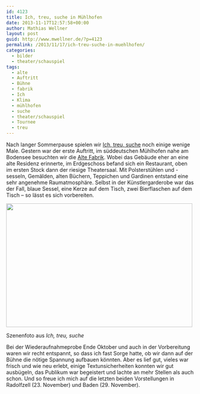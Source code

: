```yaml
---
id: 4123
title: Ich, treu, suche in Mühlhofen
date: 2013-11-17T12:57:58+00:00
author: Mathias Wellner
layout: post
guid: http://www.mwellner.de/?p=4123
permalink: /2013/11/17/ich-treu-suche-in-muehlhofen/
categories:
  - bilder
  - theater/schauspiel
tags:
  - alte
  - Auftritt
  - Bühne
  - fabrik
  - Ich
  - Klima
  - mühlhofen
  - suche
  - theater/schauspiel
  - Tournee
  - treu
---
```

Nach langer Sommerpause spielen wir [Ich, treu, suche](http://www.mwellner.de/schauspiel/ich-treu-suche/) noch einige wenige Male. Gestern war der erste Auftritt, im süddeutschen Mühlhofen nahe am Bodensee besuchten wir die [Alte Fabrik](http://www.fabrik-muehlhofen.de/). Wobei das Gebäude eher an eine alte Residenz erinnerte, im Erdgeschoss befand sich ein Restaurant, oben im ersten Stock dann der riesige Theatersaal. Mit Polsterstühlen und -sesseln, Gemälden, alten Büchern, Teppichen und Gardinen entstand eine sehr angenehme Raumatmosphäre. Selbst in der Künstlergarderobe war das der Fall, blaue Sessel, eine Kerze auf dem Tisch, zwei Bierflaschen auf dem Tisch &ndash; so lässt es sich vorbereiten. 

<div style="width: 510px" class="wp-caption aligncenter">
  <a href="https://picasaweb.google.com/lh/photo/5Dsz6LI6Rvv6sxlAF1Cyfh-MpIlTf924I-VLe1eQ0W4?feat=embedwebsite"><img src="https://lh4.googleusercontent.com/-NI8MlVlobJY/UWQk4frC-_I/AAAAAAAABGs/XAApsdwbwmE/s800/US_20130212_0034.jpg" height="333" width="500" /></a>
  
  <p class="wp-caption-text">
    Szenenfoto aus <em>Ich, treu, suche</em><br />
  </p>
</div>

Bei der Wiederaufnahmeprobe Ende Oktober und auch in der Vorbereitung waren wir recht entspannt, so dass ich fast Sorge hatte, ob wir dann auf der Bühne die nötige Spannung aufbauen könnten. Aber es lief gut, vieles war frisch und wie neu erlebt, einige Textunsicherheiten konnten wir gut ausbügeln, das Publikum war begeistert und lachte an mehr Stellen als auch schon. Und so freue ich mich auf die letzten beiden Vorstellungen in Radolfzell (23. November) und Baden (29. November).